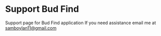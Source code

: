 # Support Bud Find
Support page for Bud Find application
If you need assistance email me at samboylan11@gmail.com
